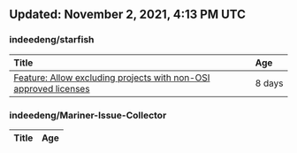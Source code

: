 ## Updated: November 2, 2021, 4:13 PM UTC


### indeedeng/starfish
|**Title**|**Age**|
|:----|:----|
|[Feature: Allow excluding projects with non-OSI approved licenses](https://github.com/indeedeng/starfish/issues/126)|8&nbsp;days|


### indeedeng/Mariner-Issue-Collector
|**Title**|**Age**|
|:----|:----|